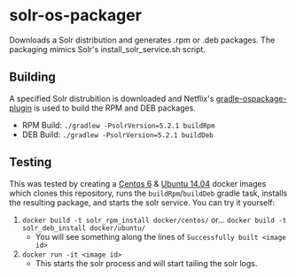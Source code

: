 # solr-os-packager
Downloads a Solr distribution and generates .rpm or .deb packages. The packaging mimics Solr's install_solr_service.sh script.

## Building
A specified Solr distrubition is downloaded and Netflix's [gradle-ospackage-plugin](https://github.com/nebula-plugins/gradle-ospackage-plugin)
is used to build the RPM and DEB packages.

* RPM Build: `./gradlew -PsolrVersion=5.2.1 buildRpm`
* DEB Build: `./gradlew -PsolrVersion=5.2.1 buildDeb`

## Testing
This was tested by creating a [Centos 6](https://github.com/sdavids13/solr-os-packager/blob/master/docker/centos/Dockerfile) & [Ubuntu 14.04](https://github.com/sdavids13/solr-os-packager/blob/master/docker/ubuntu/Dockerfile) docker images which clones this repository, runs the `buildRpm`/`buildDeb` gradle task,
installs the resulting package, and starts the solr service. You can try it yourself:

1. `docker build -t solr_rpm_install docker/centos/` or... `docker build -t solr_deb_install docker/ubuntu/`
    * You will see something along the lines of `Successfully built <image id>`
2. `docker run -it <image id>`
    * This starts the solr process and will start tailing the solr logs.
